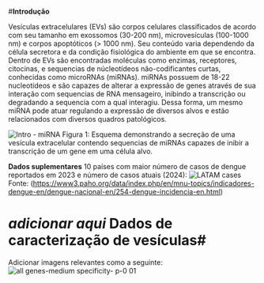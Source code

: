#**Introdução**

Vesículas extracelulares (EVs) são corpos celulares classificados de acordo com seu tamanho em exossomos (30-200 nm), microvesículas (100-1000 nm) e corpos apoptóticos (> 1000 nm). Seu conteúdo varia dependendo da célula secretora e da condição fisiológica do ambiente em que se encontra. Dentro de EVs são encontradas moléculas como enzimas, receptores, citocinas, e sequencias de núcleotídeos não-codificantes curtas, conhecidas como microRNAs (miRNAs).
miRNAs possuem de 18-22 nucleotídeos e são capazes de alterar a expressão de genes através de sua interação com sequencias de RNA mensageiro, inibindo a transcrição ou degradando a sequencia com a qual interagiu. Dessa forma, um mesmo miRNA pode atuar regulando a expressão de diversos alvos e estão relacionados com diversos quadros patológicos.

![Intro - miRNA](https://github.com/user-attachments/assets/5782950f-f1d0-4097-91f7-aab11a59d34c)
Figura 1: Esquema demonstrando a secreção de uma vesícula extracelular contendo sequencias de miRNAs capazes de inibir a transcrição de um gene em uma célula alvo.




**Dados suplementares**
10 países com maior número de casos de dengue reportados em 2023 e número de casos atuais (2024):
![LATAM cases](https://github.com/user-attachments/assets/3633281e-5aa8-4c9e-9724-9903390ab0fc)
Fonte: (https://www3.paho.org/data/index.php/en/mnu-topics/indicadores-dengue-en/dengue-nacional-en/254-dengue-incidencia-en.html)

# *adicionar aqui* Dados de caracterização de vesículas#
Adicionar imagens relevantes como a seguinte:
![all genes-medium specificity- p-0 01](https://github.com/user-attachments/assets/db818da9-0ace-4e1f-add8-0a5bd1045524)
